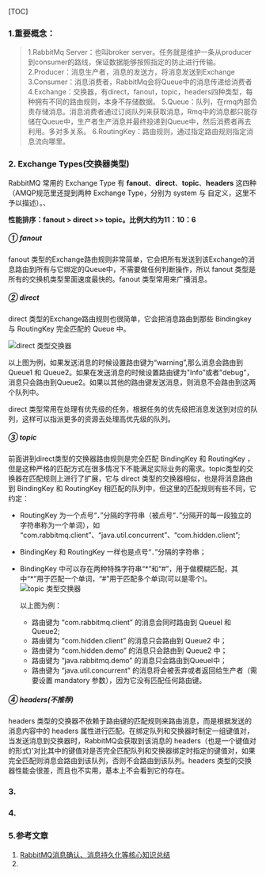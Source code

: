 [TOC]

### 1.重要概念：

   > 1.RabbitMq Server：也叫broker server。任务就是维护一条从producer到consumer的路线，保证数据能够按照指定的防止进行传输。
   > 2.Producer：消息生产者，消息的发送方，将消息发送到Exchange
   > 3.Consumer：消息消费者，RabbitMq会将Queue中的消息传递给消费者
   > 4.Exchange：交换器，有direct，fanout，topic，headers四种类型，每种拥有不同的路由规则，本身不存储数据。
   > 5.Queue：队列，在rmq内部负责存储消息。消息消费者通过订阅队列来获取消息，Rmq中的消息都只能存储在Queue中，生产者生产消息并最终投递到Queue中，然后消费者再去利用。多对多关系。
   > 6.RoutingKey：路由规则，通过指定路由规则指定消息流向哪里。

### 2. Exchange Types(交换器类型)

   RabbitMQ 常用的 Exchange Type 有 **fanout**、**direct**、**topic**、**headers** 这四种（AMQP规范里还提到两种 Exchange Type，分别为 system 与 自定义，这里不予以描述）。、

**性能排序：fanout > direct >> topic。比例大约为11：10：6**

 ##### ① fanout

   fanout 类型的Exchange路由规则非常简单，它会把所有发送到该Exchange的消息路由到所有与它绑定的Queue中，不需要做任何判断操作，所以 fanout 类型是所有的交换机类型里面速度最快的。fanout 类型常用来广播消息。

##### ② direct

   direct 类型的Exchange路由规则也很简单，它会把消息路由到那些 Bindingkey 与 RoutingKey 完全匹配的 Queue 中。

   ![direct 类型交换器](D:\learn\Notes\Mq\RabbitMq.assets\687474703a2f2f6d792d626c6f672d746f2d7573652e6f73732d636e2d6265696a696e672e616c6979756e63732e636f6d2f31382d31322d31362f33373030383032312e6a7067)

   以上图为例，如果发送消息的时候设置路由键为“warning”,那么消息会路由到 Queue1 和 Queue2。如果在发送消息的时候设置路由键为"Info”或者"debug”，消息只会路由到Queue2。如果以其他的路由键发送消息，则消息不会路由到这两个队列中。

   direct 类型常用在处理有优先级的任务，根据任务的优先级把消息发送到对应的队列，这样可以指派更多的资源去处理高优先级的队列。
##### ③ topic

   前面讲到direct类型的交换器路由规则是完全匹配 BindingKey 和 RoutingKey ，但是这种严格的匹配方式在很多情况下不能满足实际业务的需求。topic类型的交换器在匹配规则上进行了扩展，它与 direct 类型的交换器相似，也是将消息路由到 BindingKey 和 RoutingKey 相匹配的队列中，但这里的匹配规则有些不同，它约定：

   - RoutingKey 为一个点号“．”分隔的字符串（被点号“．”分隔开的每一段独立的字符串称为一个单词），如 “com.rabbitmq.client”、“java.util.concurrent”、“com.hidden.client”;

   - BindingKey 和 RoutingKey 一样也是点号“．”分隔的字符串；

   - BindingKey 中可以存在两种特殊字符串“*”和“#”，用于做模糊匹配，其中“\*”用于匹配一个单词，“#”用于匹配多个单词(可以是零个)。![topic 类型交换器](D:\learn\Notes\Mq\RabbitMq.assets\687474703a2f2f6d792d626c6f672d746f2d7573652e6f73732d636e2d6265696a696e672e616c6979756e63732e636f6d2f31382d31322d31362f37333834332e6a7067)

     以上图为例：

     - 路由键为 “com.rabbitmq.client” 的消息会同时路由到 Queuel 和 Queue2;
     - 路由键为 “com.hidden.client” 的消息只会路由到 Queue2 中；
     - 路由键为 “com.hidden.demo” 的消息只会路由到 Queue2 中；
     - 路由键为 “java.rabbitmq.demo” 的消息只会路由到Queuel中；
     - 路由键为 “java.util.concurrent” 的消息将会被丢弃或者返回给生产者（需要设置 mandatory 参数），因为它没有匹配任何路由键。
##### ④ headers(不推荐)

headers 类型的交换器不依赖于路由键的匹配规则来路由消息，而是根据发送的消息内容中的 headers 属性进行匹配。在绑定队列和交换器时制定一组键值对，当发送消息到交换器时，RabbitMQ会获取到该消息的 headers（也是一个键值对的形式)'对比其中的键值对是否完全匹配队列和交换器绑定时指定的键值对，如果完全匹配则消息会路由到该队列，否则不会路由到该队列。headers 类型的交换器性能会很差，而且也不实用，基本上不会看到它的存在。

### 3. 

### 4. 

### 5.参考文章

1. [RabbitMQ消息确认、消息持久化等核心知识总结](https://www.jianshu.com/p/cc3d2017e7b3)
2. 

   

















